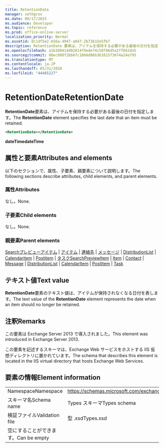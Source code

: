 ```yaml
---
title: RetentionDate
manager: sethgros
ms.date: 09/17/2015
ms.audience: Developer
ms.topic: reference
ms.prod: office-online-server
localization_priority: Normal
ms.assetid: 0c1df5e2-b56a-4947-a047-2b73b32e5fb7
description: RetentionDate 要素は、アイテムを保持する必要がある最後の日付を指定します。
ms.openlocfilehash: a1b109414d02814f9ede74c59796d5a1ff042da5
ms.sourcegitcommit: 88ec988f2bb67c1866d06b361615f3674a24e795
ms.translationtype: MT
ms.contentlocale: ja-JP
ms.lasthandoff: 05/31/2020
ms.locfileid: "44465227"
---
```

# <a name="retentiondate"></a><span data-ttu-id="51b86-103">RetentionDate</span><span class="sxs-lookup"><span data-stu-id="51b86-103">RetentionDate</span></span>

<span data-ttu-id="51b86-104">**RetentionDate**要素は、アイテムを保持する必要がある最後の日付を指定します。</span><span class="sxs-lookup"><span data-stu-id="51b86-104">The **RetentionDate** element specifies the last date that an item must be retained.</span></span> 
  
```XML
<RetentionDate></RetentionDate>
```

 <span data-ttu-id="51b86-105">**dateTime**</span><span class="sxs-lookup"><span data-stu-id="51b86-105">**dateTime**</span></span>
## <a name="attributes-and-elements"></a><span data-ttu-id="51b86-106">属性と要素</span><span class="sxs-lookup"><span data-stu-id="51b86-106">Attributes and elements</span></span>

<span data-ttu-id="51b86-107">以下のセクションで、属性、子要素、親要素について説明します。</span><span class="sxs-lookup"><span data-stu-id="51b86-107">The following sections describe attributes, child elements, and parent elements.</span></span>
  
### <a name="attributes"></a><span data-ttu-id="51b86-108">属性</span><span class="sxs-lookup"><span data-stu-id="51b86-108">Attributes</span></span>

<span data-ttu-id="51b86-109">なし。</span><span class="sxs-lookup"><span data-stu-id="51b86-109">None.</span></span>
  
### <a name="child-elements"></a><span data-ttu-id="51b86-110">子要素</span><span class="sxs-lookup"><span data-stu-id="51b86-110">Child elements</span></span>

<span data-ttu-id="51b86-111">なし。</span><span class="sxs-lookup"><span data-stu-id="51b86-111">None.</span></span>
  
### <a name="parent-elements"></a><span data-ttu-id="51b86-112">親要素</span><span class="sxs-lookup"><span data-stu-id="51b86-112">Parent elements</span></span>

<span data-ttu-id="51b86-113">[Searchプレビューアイテム](searchpreviewitem.md)  | [アイテム](item.md)  | [連絡先](contact.md)  | [メッセージ](message-ex15websvcsotherref.md)  | [DistributionList](distributionlist.md)  | [Calendaritem](calendaritem.md)  | [Postitem](postitem.md)  | [タスク](task.md)</span><span class="sxs-lookup"><span data-stu-id="51b86-113">[SearchPreviewItem](searchpreviewitem.md) | [Item](item.md) | [Contact](contact.md) | [Message](message-ex15websvcsotherref.md) | [DistributionList](distributionlist.md) | [CalendarItem](calendaritem.md) | [PostItem](postitem.md) | [Task](task.md)</span></span>
  
## <a name="text-value"></a><span data-ttu-id="51b86-114">テキスト値</span><span class="sxs-lookup"><span data-stu-id="51b86-114">Text value</span></span>

<span data-ttu-id="51b86-115">**RetentionDate**要素のテキスト値は、アイテムが保持されなくなる日付を表します。</span><span class="sxs-lookup"><span data-stu-id="51b86-115">The text value of the **RetentionDate** element represents the date when an item should no longer be retained.</span></span> 
  
## <a name="remarks"></a><span data-ttu-id="51b86-116">注釈</span><span class="sxs-lookup"><span data-stu-id="51b86-116">Remarks</span></span>

<span data-ttu-id="51b86-117">この要素は Exchange Server 2013 で導入されました。</span><span class="sxs-lookup"><span data-stu-id="51b86-117">This element was introduced in Exchange Server 2013.</span></span>
  
<span data-ttu-id="51b86-118">この要素を記述するスキーマは、Exchange Web サービスをホストする IIS 仮想ディレクトリに置かれています。</span><span class="sxs-lookup"><span data-stu-id="51b86-118">The schema that describes this element is located in the IIS virtual directory that hosts Exchange Web Services.</span></span>
  
## <a name="element-information"></a><span data-ttu-id="51b86-119">要素の情報</span><span class="sxs-lookup"><span data-stu-id="51b86-119">Element information</span></span>

|||
|:-----|:-----|
|<span data-ttu-id="51b86-120">Namespace</span><span class="sxs-lookup"><span data-stu-id="51b86-120">Namespace</span></span>  <br/> |https://schemas.microsoft.com/exchange/services/2006/types  <br/> |
|<span data-ttu-id="51b86-121">スキーマ名</span><span class="sxs-lookup"><span data-stu-id="51b86-121">Schema name</span></span>  <br/> |<span data-ttu-id="51b86-122">Types スキーマ</span><span class="sxs-lookup"><span data-stu-id="51b86-122">Types schema</span></span>  <br/> |
|<span data-ttu-id="51b86-123">検証ファイル</span><span class="sxs-lookup"><span data-stu-id="51b86-123">Validation file</span></span>  <br/> |<span data-ttu-id="51b86-124">型 .xsd</span><span class="sxs-lookup"><span data-stu-id="51b86-124">Types.xsd</span></span>  <br/> |
|<span data-ttu-id="51b86-125">空にすることができます。</span><span class="sxs-lookup"><span data-stu-id="51b86-125">Can be empty</span></span>  <br/> ||
   

